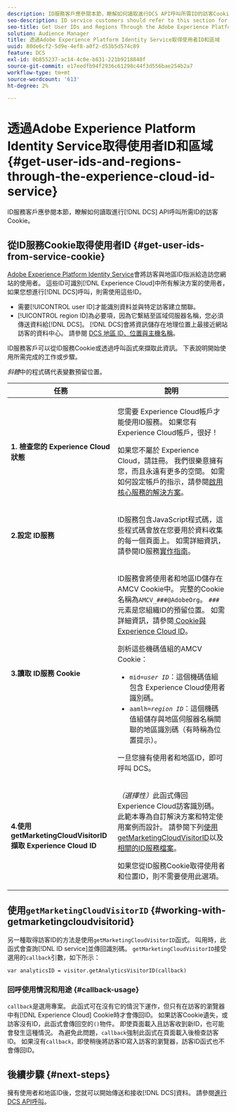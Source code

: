 ```yaml
---
description: ID服務客戶應參閱本節，瞭解如何讀取進行DCS API呼叫所需ID的訪客Cookie。
seo-description: ID service customers should refer to this section for information on how to read the visitor cookie for the IDs required to make DCS API calls.
seo-title: Get User IDs and Regions Through the Adobe Experience Platform Identity Service
solution: Audience Manager
title: 透過Adobe Experience Platform Identity Service取得使用者ID和區域
uuid: 80de6cf2-5d9e-4ef8-a0f2-d53b5d574c89
feature: DCS
exl-id: 0b855237-ac14-4c0e-b831-221b9218840f
source-git-commit: e17eedfb94f2936c61298c44f3d556bae254b2a7
workflow-type: tm+mt
source-wordcount: '613'
ht-degree: 2%

---
```


# 透過Adobe Experience Platform Identity Service取得使用者ID和區域 {#get-user-ids-and-regions-through-the-experience-cloud-id-service}

ID服務客戶應參閱本節，瞭解如何讀取進行[!DNL DCS] API呼叫所需ID的訪客Cookie。

## 從ID服務Cookie取得使用者ID {#get-user-ids-from-service-cookie}

[Adobe Experience Platform Identity Service](https://experienceleague.adobe.com/docs/id-service/using/home.html?lang=zh-Hant)會將訪客與地區ID指派給造訪您網站的使用者。 這些ID可識別[!DNL Experience Cloud]中所有解決方案的使用者，如果您想進行[!DNL DCS]呼叫，則需使用這些ID。

* 需要[!UICONTROL user ID]才能識別資料並與特定訪客建立關聯。
* [!UICONTROL region ID]為必要項，因為它繫結至區域伺服器名稱，您必須傳送資料給[!DNL DCS]。 [!DNL DCS]會將資訊儲存在地理位置上最接近網站訪客的資料中心。 請參閱 [DCS 地區 ID、位置與主機名稱](../../../api/dcs-intro/dcs-api-reference/dcs-regions.md)。

ID服務客戶可以從ID服務Cookie或透過呼叫函式來擷取此資訊。 下表說明開始使用所需完成的工作或步驟。

*斜體*&#x200B;中的程式碼代表變數預留位置。

<table id="table_660EBE1C24DD4FBE9DCE5191836C9135"> 
 <thead> 
  <tr> 
   <th colname="col1" class="entry"> 任務 </th> 
   <th colname="col2" class="entry"> 說明 </th> 
  </tr> 
 </thead>
 <tbody> 
  <tr> 
   <td colname="col1"> <p> <b>1. 檢查您的<span class="keyword"> Experience Cloud</span>狀態</b> </p> </td> 
   <td colname="col2"> <p>您需要<span class="keyword"> Experience Cloud</span>帳戶才能使用ID服務。 如果您有<span class="keyword"> Experience Cloud</span>帳戶，很好！ </p> <p> 如果您不屬於<span class="keyword"> Experience Cloud</span>，請註冊。 我們很樂意擁有您，而且永遠有更多的空間。 如需如何設定帳戶的指示，請參閱<a href="https://experienceleague.adobe.com/zh-hant/docs/core-services/interface/services/getting-started" format="https" scope="external">啟用核心服務的解決方案</a>。 </p> </td> 
  </tr> 
  <tr> 
   <td colname="col1"> <p> <b>2.設定<span class="keyword"> ID服務</span></b> </p> </td> 
   <td colname="col2"> <p><span class="keyword"> ID服務</span>包含JavaScript程式碼，這些程式碼會放在您要用於資料收集的每一個頁面上。 如需詳細資訊，請參閱ID服務<a href="https://experienceleague.adobe.com/docs/id-service/using/implementation/implementation-guides.html?lang=zh-Hant" format="https" scope="external">實作指南</a>。 </p> </td> 
  </tr> 
  <tr> 
   <td colname="col1"> <p> <b>3.讀取<span class="keyword"> ID服務</span> Cookie</b> </p> </td> 
   <td colname="col2"> <p><span class="keyword"> ID服務</span>會將使用者和地區ID儲存在AMCV Cookie中。 完整的Cookie名稱為<code>AMCV_<i>###</i>@AdobeOrg</code>。 <code><i>###</i></code>元素是您組織ID的預留位置。 如需詳細資訊，請參閱<a href="https://experienceleague.adobe.com/docs/id-service/using/intro/cookies.html?lang=zh-Hant" format="https" scope="external"> Cookie與Experience Cloud ID</a>。 </p> <p>剖析這些機碼值組的AMCV Cookie： </p> <p> 
     <ul id="ul_502ECFCDDD084D448B5EDC4E5C0909C1"> 
      <li id="li_662FFA36AC854E699D50A183B161D654"> <code>mid=<i>user ID</i></code>：這個機碼值組包含<span class="keyword"> Experience Cloud</span>使用者識別碼。 </li> 
      <li id="li_65422233187B4217B50DC52DBD58F404"> <code>aamlh=<i>region ID</i></code>：這個機碼值組儲存與地區伺服器名稱關聯的地區識別碼（有時稱為<span class="term">位置提示</span>）。 </li> 
     </ul> </p> <p>一旦您擁有使用者和地區ID，即可呼叫<span class="wintitle"> DCS</span>。 </p> </td> 
  </tr> 
  <tr> 
   <td colname="col1"> <p> <b>4.使用getMarketingCloudVisitorID<span class="keyword">擷取</span> Experience Cloud ID</b> </p> </td> 
   <td colname="col2"> <p><i>（選擇性）</i>此函式傳回<span class="keyword"> Experience Cloud</span>訪客識別碼。 此範本專為自訂解決方案和特定使用案例而設計。 請參閱下列<a href="../../../api/dcs-intro/dcs-s2s/dcs-mcid-ids.md#working-with-getmarketingcloudvisitorid">使用getMarketingCloudVisitorID</a>以及<a href="https://experienceleague.adobe.com/docs/id-service/using/id-service-api/methods/getmcvid.html?lang=zh-Hant" format="https" scope="external">相關的ID服務檔案</a>。 </p> <p>如果您從ID服務Cookie取得使用者和位置ID，則不需要使用此選項。 </p> </td> 
  </tr> 
 </tbody> 
</table>

## 使用`getMarketingCloudVisitorID` {#working-with-getmarketingcloudvisitorid}

另一種取得訪客ID的方法是使用`getMarketingCloudVisitorID`函式。 叫用時，此函式會查詢[!DNL ID service]並傳回識別碼。 `getMarketingCloudVisitorID`接受選用的`callback`引數，如下所示：

`var analyticsID = visitor.getAnalyticsVisitorID(callback)`

### 回呼使用情況和用途 {#callback-usage}

`callback`是選用專案。 此函式可在沒有它的情況下運作，但只有在訪客的瀏覽器中有[!DNL Experience Cloud] Cookie時才會傳回ID。 如果訪客Cookie遺失，或訪客沒有ID，此函式會傳回空的`()`物件。 即使頁面載入且訪客收到新ID，也可能會發生這種情況。 為避免此問題，`callback`強制此函式在頁面載入後檢查訪客ID。 如果沒有`callback`，即使稍後將訪客ID寫入訪客的瀏覽器，訪客ID函式也不會傳回ID。

## 後續步驟 {#next-steps}

擁有使用者和地區ID後，您就可以開始傳送和接收[!DNL DCS]資料。 請參閱[進行DCS API呼叫](../../../api/dcs-intro/dcs-s2s/dcs-s2s-calls.md)。

